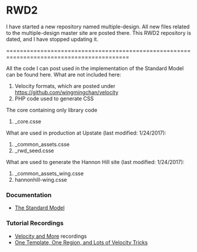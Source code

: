 # RWD2

I have started a new repository named multiple-design. All new files related to the multiple-design master site are posted there. This RWD2 repository is dated, and I have stopped updating it.

==========================================================================================

All the code I can post used in the implementation of the Standard Model can be found here. What are not included here:

1. Velocity formats, which are posted under https://github.com/wingmingchan/velocity
2. PHP code used to generate CSS

The core containing only library code

1.  _core.csse

What are used in production at Upstate (last modified: 1/24/2017):

1. _common_assets.csse
2. _rwd_seed.csse

What are used to generate the Hannon Hill site (last modified: 1/24/2017):

1. _common_assets_wing.csse
2. hannonhill-wing.csse

<h3>Documentation</h3>
<ul>
<li><a href="http://www.upstate.edu/cascade-admin/standard-model/index.php">The Standard Model</a></li>
</ul>

<h3>Tutorial Recordings</h3>
<ul>
<li><a href="https://www.youtube.com/playlist?list=PL5FL7lAbKiG-AYX35qK8y0FN7RgJl9ISD">Velocity and More</a> recordings</li>
<li><a href="https://www.youtube.com/playlist?list=PLiPcpR6GRx5dN3Z5-tAAMLgFX59Njkv6f">One Template, One Region, and Lots of Velocity Tricks</a></li>
</ul>